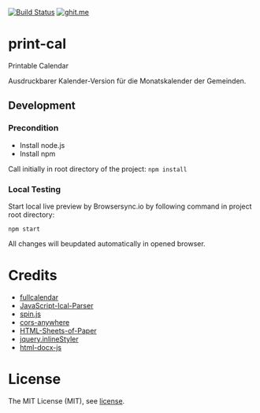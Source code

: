 [![Build Status](https://travis-ci.org/nak-sued-webmasters/print-cal.svg?branch=master)](https://travis-ci.org/nak-sued-webmasters/print-cal)
[![ghit.me](https://ghit.me/badge.svg?repo=nak-sued-webmasters/print-cal)](https://ghit.me/repo/nak-sued-webmasters/print-cal)

# print-cal
Printable Calendar

Ausdruckbarer Kalender-Version für die Monatskalender der Gemeinden.

## Development

### Precondition

* Install node.js
* Install npm

Call initially in root directory of the project:
` npm install `

### Local Testing

Start local live preview by Browsersync.io by following command in project root directory:

` npm start `

All changes will beupdated automatically in opened browser.

# Credits
* [fullcalendar](https://fullcalendar.io/)
* [JavaScript-Ical-Parser](https://github.com/nak-sued-webmasters/JavaScript-Ical-Parser)
* [spin.js](https://github.com/fgnass/spin.js)
* [cors-anywhere](https://github.com/Rob--W/cors-anywhere)
* [HTML-Sheets-of-Paper](https://github.com/delight-im/HTML-Sheets-of-Paper)
* [jquery.inlineStyler](https://github.com/Karl33to/jquery.inlineStyler)
* [html-docx-js](https://github.com/evidenceprime/html-docx-js)

# License

The MIT License (MIT), see [license](/LICENSE).
